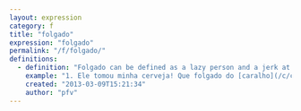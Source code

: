 ```yaml
---
layout: expression
category: f
title: "folgado"
expression: "folgado"
permalink: "/f/folgado/"
definitions:
  - definition: "Folgado can be defined as a lazy person and a jerk at the same time. Folgados do not respect nor consider other people around them due to their selfish attitude. \nAn example of folgado is the character Charlie Harper (Two and a Half Man)."
    example: "1. Ele tomou minha cerveja! Que folgado do [caralho](/c/caralho/)!\n2. Ela \u00e9 muito folgada. S\u00f3 fica no facebook o dia todo."
    created: "2013-03-09T15:21:34"
    author: "pfv"
---
```


